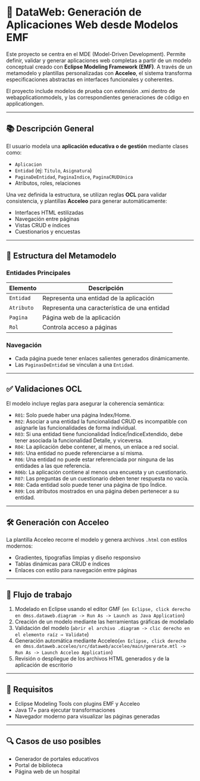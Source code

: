 # 🧠 DataWeb: Generación de Aplicaciones Web desde Modelos EMF

Este proyecto se centra en el MDE (Model-Driven Development). Permite definir, validar y generar aplicaciones web completas a partir de un modelo conceptual creado con **Eclipse Modeling Framework (EMF)**. A través de un metamodelo y plantillas personalizadas con **Acceleo**, el sistema transforma especificaciones abstractas en interfaces funcionales y coherentes.

El proyecto include modelos de prueba con extensión .xmi dentro de webapplicationmodels, y las correspondientes generaciones de código en applicationgen.

---

## 📚 Descripción General

El usuario modela una **aplicación educativa o de gestión** mediante clases como:

- `Aplicacion`
- `Entidad` (ej: `Titulo`, `Asignatura`)
- `PaginaDeEntidad`, `PaginaIndice`, `PaginaCRUDUnica`
- Atributos, roles, relaciones

Una vez definida la estructura, se utilizan reglas **OCL** para validar consistencia, y plantillas **Acceleo** para generar automáticamente:

- Interfaces HTML estilizadas
- Navegación entre páginas
- Vistas CRUD e índices
- Cuestionarios y encuestas
---

## 🧩 Estructura del Metamodelo

### Entidades Principales

| Elemento      | Descripción                                              |
|---------------|----------------------------------------------------------|
| `Entidad`     | Representa una entidad de la aplicación                  |
| `Atributo`    | Representa una característica de una entidad             |
| `Pagina`      | Página web de la aplicación                              |
| `Rol`         | Controla acceso a páginas                                |


### Navegación

- Cada página puede tener enlaces salientes generados dinámicamente.
- Las `PaginasDeEntidad` se vinculan a una `Entidad`.

---

## ✅ Validaciones OCL

El modelo incluye reglas para asegurar la coherencia semántica:

- `R01`: Solo puede haber una página Index/Home.
- `R02`: Asociar a una entidad la funcionalidad CRUD es incompatible con asignarle las funcionalidades de forma individual.
- `R03`: Si una entidad tiene funcionalidad Índice/ÍndiceExtendido, debe tener asociada la funcionalidad Detalle, y viceversa.
- `R04`: La aplicación debe contener, al menos, un enlace a red social.
- `R05`: Una entidad no puede referenciarse a sí misma.
- `R06`: Una entidad no puede estar referenciada por ninguna de las entidades a las que referencia.
- `R06b`: La aplicación contiene al menos una encuesta y un cuestionario.
- `R07`: Las preguntas de un cuestionario deben tener respuesta no vacía.
- `R08`: Cada entidad solo puede tener una página de tipo Índice.
- `R09`: Los atributos mostrados en una página deben pertenecer a su entidad.


---

## 🛠️ Generación con Acceleo

La plantilla Acceleo recorre el modelo y genera archivos `.html` con estilos modernos:

- Gradientes, tipografías limpias y diseño responsivo
- Tablas dinámicas para CRUD e índices
- Enlaces con estilo para navegación entre páginas

---

## 🧪 Flujo de trabajo

1. Modelado en Eclipse usando el editor GMF (`en Eclipse, click derecho en dmss.dataweb.diagram -> Run As -> Launch as Java Application`)
2. Creación de un modelo mediante las herramientas gráficas de modelado
3. Validación del modelo (`abrir el archivo .diagram -> clic derecho en el elemento raíz → Validate`)
4. Generación automática mediante Acceleo(`en Eclipse, click derecho en dmss.dataweb.acceleo/src/dataweb/acceleo/main/generate.mtl -> Run As -> Launch Acceleo Application`)
5. Revisión o despliegue de los archivos HTML generados y de la aplicación de escritorio

---

## 📝 Requisitos

- Eclipse Modeling Tools con plugins EMF y Acceleo
- Java 17+ para ejecutar transformaciones
- Navegador moderno para visualizar las páginas generadas

---

## 🔍 Casos de uso posibles

- Generador de portales educativos
- Portal de biblioteca
- Página web de un hospital